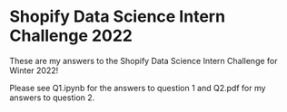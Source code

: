 # Shopify Data Science Intern Challenge 2022
These are my answers to the Shopify Data Science Intern Challenge for Winter 2022!

Please see Q1.ipynb for the answers to question 1 and Q2.pdf for my answers to question 2.
